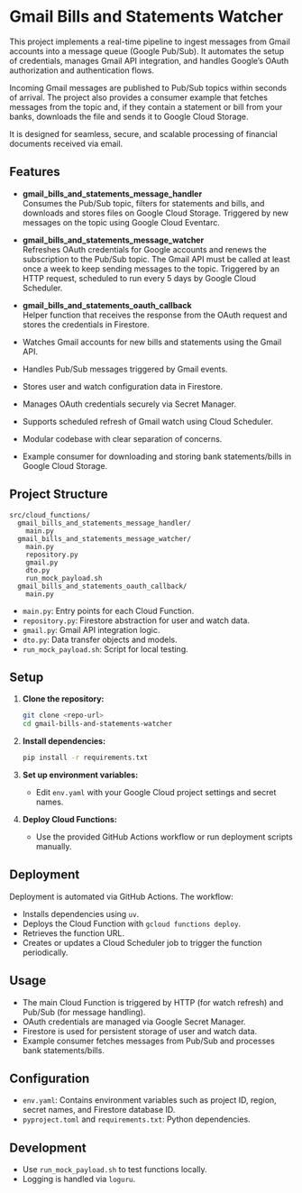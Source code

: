 # Gmail Bills and Statements Watcher

This project implements a real-time pipeline to ingest messages from Gmail accounts into a message queue (Google Pub/Sub). It automates the setup of credentials, manages Gmail API integration, and handles Google’s OAuth authorization and authentication flows.

Incoming Gmail messages are published to Pub/Sub topics within seconds of arrival. The project also provides a consumer example that fetches messages from the topic and, if they contain a statement or bill from your banks, downloads the file and sends it to Google Cloud Storage.

It is designed for seamless, secure, and scalable processing of financial documents received via email.

## Features

- **gmail_bills_and_statements_message_handler**  
  Consumes the Pub/Sub topic, filters for statements and bills, and downloads and stores files on Google Cloud Storage. Triggered by new messages on the topic using Google Cloud Eventarc.

- **gmail_bills_and_statements_message_watcher**  
  Refreshes OAuth credentials for Google accounts and renews the subscription to the Pub/Sub topic. The Gmail API must be called at least once a week to keep sending messages to the topic. Triggered by an HTTP request, scheduled to run every 5 days by Google Cloud Scheduler.

- **gmail_bills_and_statements_oauth_callback**  
  Helper function that receives the response from the OAuth request and stores the credentials in Firestore.

- Watches Gmail accounts for new bills and statements using the Gmail API.
- Handles Pub/Sub messages triggered by Gmail events.
- Stores user and watch configuration data in Firestore.
- Manages OAuth credentials securely via Secret Manager.
- Supports scheduled refresh of Gmail watch using Cloud Scheduler.
- Modular codebase with clear separation of concerns.
- Example consumer for downloading and storing bank statements/bills in Google Cloud Storage.

## Project Structure

```
src/cloud_functions/
  gmail_bills_and_statements_message_handler/
    main.py
  gmail_bills_and_statements_message_watcher/
    main.py
    repository.py
    gmail.py
    dto.py
    run_mock_payload.sh
  gmail_bills_and_statements_oauth_callback/
    main.py
```

- `main.py`: Entry points for each Cloud Function.
- `repository.py`: Firestore abstraction for user and watch data.
- `gmail.py`: Gmail API integration logic.
- `dto.py`: Data transfer objects and models.
- `run_mock_payload.sh`: Script for local testing.

## Setup

1. **Clone the repository:**
   ```bash
   git clone <repo-url>
   cd gmail-bills-and-statements-watcher
   ```

2. **Install dependencies:**
   ```bash
   pip install -r requirements.txt
   ```

3. **Set up environment variables:**
   - Edit `env.yaml` with your Google Cloud project settings and secret names.

4. **Deploy Cloud Functions:**
   - Use the provided GitHub Actions workflow or run deployment scripts manually.

## Deployment

Deployment is automated via GitHub Actions. The workflow:
- Installs dependencies using `uv`.
- Deploys the Cloud Function with `gcloud functions deploy`.
- Retrieves the function URL.
- Creates or updates a Cloud Scheduler job to trigger the function periodically.

## Usage

- The main Cloud Function is triggered by HTTP (for watch refresh) and Pub/Sub (for message handling).
- OAuth credentials are managed via Google Secret Manager.
- Firestore is used for persistent storage of user and watch data.
- Example consumer fetches messages from Pub/Sub and processes bank statements/bills.

## Configuration

- `env.yaml`: Contains environment variables such as project ID, region, secret names, and Firestore database ID.
- `pyproject.toml` and `requirements.txt`: Python dependencies.

## Development

- Use `run_mock_payload.sh` to test functions locally.
- Logging is handled via `loguru`.